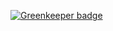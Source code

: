 
[![Greenkeeper badge](https://badges.greenkeeper.io/victorperin/material-jekyll.svg)](https://greenkeeper.io/)
